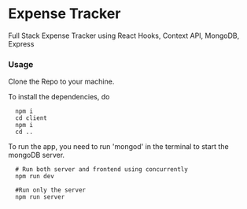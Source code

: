 # Expense Tracker
Full Stack Expense Tracker using React Hooks, Context API, MongoDB, Express

### Usage
Clone the Repo to your machine.

To install the dependencies, do
```
  npm i
  cd client
  npm i
  cd ..
```

To run the app, you need to run 'mongod' in the terminal to start the mongoDB server.

```
  # Run both server and frontend using concurrently
  npm run dev
  
  #Run only the server
  npm run server
```

